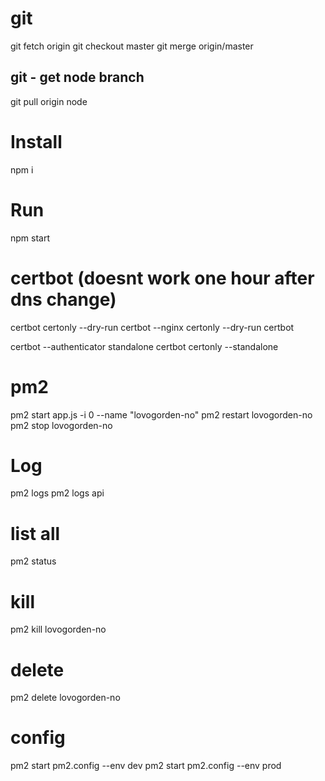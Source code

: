 # git
git fetch origin
git checkout master
git merge origin/master

## git - get node branch
git pull origin node

# Install
npm i

# Run
npm start

# certbot (doesnt work one hour after dns change)
certbot certonly --dry-run
certbot --nginx certonly --dry-run
certbot

certbot --authenticator standalone
certbot certonly --standalone

# pm2
pm2 start app.js -i 0 --name "lovogorden-no"
pm2 restart lovogorden-no
pm2 stop lovogorden-no

# Log
pm2 logs
pm2 logs api

# list all
pm2 status

# kill
pm2 kill lovogorden-no

# delete 
pm2 delete lovogorden-no

# config
pm2 start pm2.config --env dev
pm2 start pm2.config --env prod